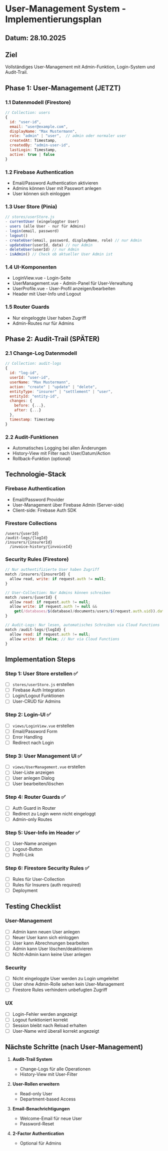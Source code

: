 # User-Management System - Implementierungsplan

## Datum: 28.10.2025

## Ziel
Vollständiges User-Management mit Admin-Funktion, Login-System und Audit-Trail.

## Phase 1: User-Management (JETZT)

### 1.1 Datenmodell (Firestore)
```javascript
// Collection: users
{
  id: "user-id",
  email: "user@example.com",
  displayName: "Max Mustermann",
  role: "admin" | "user",  // admin oder normaler user
  createdAt: Timestamp,
  createdBy: "admin-user-id",
  lastLogin: Timestamp,
  active: true | false
}
```

### 1.2 Firebase Authentication
- Email/Password Authentication aktivieren
- Admins können User mit Passwort anlegen
- User können sich einloggen

### 1.3 User Store (Pinia)
```javascript
// stores/userStore.js
- currentUser (eingeloggter User)
- users (alle User - nur für Admins)
- login(email, password)
- logout()
- createUser(email, password, displayName, role) // nur Admin
- updateUser(userId, data) // nur Admin
- deleteUser(userId) // nur Admin
- isAdmin() // Check ob aktueller User Admin ist
```

### 1.4 UI-Komponenten
- LoginView.vue - Login-Seite
- UserManagement.vue - Admin-Panel für User-Verwaltung
- UserProfile.vue - User-Profil anzeigen/bearbeiten
- Header mit User-Info und Logout

### 1.5 Router Guards
- Nur eingeloggte User haben Zugriff
- Admin-Routes nur für Admins

## Phase 2: Audit-Trail (SPÄTER)

### 2.1 Change-Log Datenmodell
```javascript
// Collection: audit-logs
{
  id: "log-id",
  userId: "user-id",
  userName: "Max Mustermann",
  action: "create" | "update" | "delete",
  entityType: "insurer" | "settlement" | "user",
  entityId: "entity-id",
  changes: {
    before: {...},
    after: {...}
  },
  timestamp: Timestamp
}
```

### 2.2 Audit-Funktionen
- Automatisches Logging bei allen Änderungen
- History-View mit Filter nach User/Datum/Action
- Rollback-Funktion (optional)

## Technologie-Stack

### Firebase Authentication
- Email/Password Provider
- User-Management über Firebase Admin (Server-side)
- Client-side: Firebase Auth SDK

### Firestore Collections
```
/users/{userId}
/audit-logs/{logId}
/insurers/{insurerId}
  /invoice-history/{invoiceId}
```

### Security Rules (Firestore)
```javascript
// Nur authentifizierte User haben Zugriff
match /insurers/{insurerId} {
  allow read, write: if request.auth != null;
}

// User-Collection: Nur Admins können schreiben
match /users/{userId} {
  allow read: if request.auth != null;
  allow write: if request.auth != null && 
    get(/databases/$(database)/documents/users/$(request.auth.uid)).data.role == 'admin';
}

// Audit-Logs: Nur lesen, automatisches Schreiben via Cloud Functions
match /audit-logs/{logId} {
  allow read: if request.auth != null;
  allow write: if false; // Nur via Cloud Functions
}
```

## Implementation Steps

### Step 1: User Store erstellen ✅
- [ ] `stores/userStore.js` erstellen
- [ ] Firebase Auth Integration
- [ ] Login/Logout Funktionen
- [ ] User-CRUD für Admins

### Step 2: Login-UI ✅
- [ ] `views/LoginView.vue` erstellen
- [ ] Email/Password Form
- [ ] Error Handling
- [ ] Redirect nach Login

### Step 3: User Management UI ✅
- [ ] `views/UserManagement.vue` erstellen
- [ ] User-Liste anzeigen
- [ ] User anlegen Dialog
- [ ] User bearbeiten/löschen

### Step 4: Router Guards ✅
- [ ] Auth Guard in Router
- [ ] Redirect zu Login wenn nicht eingeloggt
- [ ] Admin-only Routes

### Step 5: User-Info im Header ✅
- [ ] User-Name anzeigen
- [ ] Logout-Button
- [ ] Profil-Link

### Step 6: Firestore Security Rules ✅
- [ ] Rules für User-Collection
- [ ] Rules für Insurers (auth required)
- [ ] Deployment

## Testing Checklist

### User-Management
- [ ] Admin kann neuen User anlegen
- [ ] Neuer User kann sich einloggen
- [ ] User kann Abrechnungen bearbeiten
- [ ] Admin kann User löschen/deaktivieren
- [ ] Nicht-Admin kann keine User anlegen

### Security
- [ ] Nicht eingeloggte User werden zu Login umgeleitet
- [ ] User ohne Admin-Rolle sehen kein User-Management
- [ ] Firestore Rules verhindern unbefugten Zugriff

### UX
- [ ] Login-Fehler werden angezeigt
- [ ] Logout funktioniert korrekt
- [ ] Session bleibt nach Reload erhalten
- [ ] User-Name wird überall korrekt angezeigt

## Nächste Schritte (nach User-Management)

1. **Audit-Trail System**
   - Change-Logs für alle Operationen
   - History-View mit User-Filter
   
2. **User-Rollen erweitern**
   - Read-only User
   - Department-based Access
   
3. **Email-Benachrichtigungen**
   - Welcome-Email für neue User
   - Password-Reset
   
4. **2-Factor Authentication**
   - Optional für Admins
